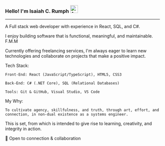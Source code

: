 
### Hello! I'm Isaiah C. Rumph <img src="https://user-images.githubusercontent.com/1303154/88677602-1635ba80-d120-11ea-84d8-d263ba5fc3c0.gif" alt="Animated Waving Hand" width="25" height="25">
---

A Full stack web developer with experience in React, SQL, and C#. 

I enjoy building software that is functional, meaningful, and maintainable. 
F.M.M

Currently offering freelancing services, I'm always eager to learn new technologies and collaborate on projects that make a positive impact.

Tech Stack:

    Front-End: React (JavaScript/TypeScript), HTML5, CSS3

    Back-End: C# (.NET Core), SQL (Relational Databases)

    Tools: Git & GitHub, Visual Studio, VS Code

My Why:

    To cultivate agency, skillfulness, and truth, through art, effort, and connection, in non-dual existence as a systems engineer. 

This is set, from which is intended to give rise to learning, creativity, and integrity in action.

💬 Open to connection & collaboration
<!--

Hi I'm Craig hi

I'm a Full Stack Software Engineer primarily focused on front end development (React, Angular, TypeScript and JavaScript (ES6+), along with REST API and backend development experience (Node.js, Express.js, GraphQL, MongoDB, SQL Server).

I spend most of my work hours building applications using the latest front end tools while adhering to industry best practices and recommended coding standards.
Top Technologies

React Badge Angular Badge Typescript Badge Javascript Badge Nodejs Badge

📫 Reach out to me: craiglrumph@gmail.com  Linkedin Badge

    💻 Most used line of code npx react-create-app ."
    🤔 I’m always looking to work on new and exciting projects
    ⚡ Fun fact: I go to the GYM 4 days a week.

Web Site / Contact Information

    🔗 My Web Site
    📎 My Resume
    📧 craiglrumph@gmail.com


**isaiahcrumph/isaiahcrumph** is a ✨ _special_ ✨ repository because its `README.md` (this file) appears on your GitHub profile.

Here are some ideas to get you started:

- 🔭 I’m currently working on ...
- 🌱 I’m currently learning ...
- 👯 I’m looking to collaborate on ...
- 🤔 I’m looking for help with ...
- 💬 Ask me about ...
- 📫 How to reach me: ...
- 😄 Pronouns: ...
- ⚡ Fun fact: ...
-->
